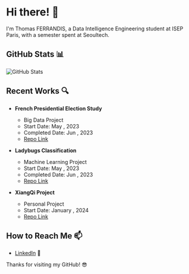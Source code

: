 # Hi there! 👋

I'm Thomas FERRANDIS, a Data Intelligence Engineering student at ISEP Paris, with a semester spent at Seoultech. 


## GitHub Stats 📊

![GitHub Stats](https://github-readme-stats.vercel.app/api?username=Nimzonimzo&show_icons=true&count_private=true&theme=radical)

## Recent Works 🔍

- **French Presidential Election Study**
  - Big Data Project
  - Start Date: May , 2023
  - Completed Date: Jun , 2023
  - [Repo Link](https://github.com/Nimzonimzo/BBD_Project_ISEP)

- **Ladybugs Classification**
  - Machine Learning Project
  - Start Date: May , 2023
  - Completed Date: Jun , 2023
  - [Repo Link](https://github.com/Nimzonimzo/Ladybug_Project_ISEP)

- **XiangQi Project**
  - Personal Project
  - Start Date: January , 2024
  - [Repo Link](https://github.com/Nimzonimzo/XiangqiGame)

## How to Reach Me 📫

- [LinkedIn](https://www.linkedin.com/in/thomas-ferrandis/) 💼

Thanks for visiting my GitHub! 😎

